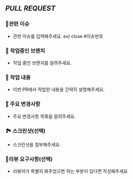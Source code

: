 ## <i>PULL REQUEST</i>

### 🔻관련 이슈
- 관련 이슈를 입력해주세요. ex) close #이슈번호

### 🎋 작업중인 브랜치
- 작업 중인 브랜치를 알려주세요.

### 📝 작업 내용
- 이번 PR에서 작업한 내용을 간략히 설명해주세요.

### 🔑 주요 변경사항
- 주요 변경사항 목록을 알려주세요.

### 🏞 스크린샷(선택)
- 스크린샷을 첨부해주세요.

### 💬리뷰 요구사항(선택)
- 리뷰어가 특별히 봐주었으면 하는 부분이 있다면 작성해주세요
